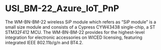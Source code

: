 # USI_BM-22_Azure_IoT_PnP
The WM-BN-BM-22 wireless SiP module which refers as “SiP module” is a small size module and consists of a Cypress CYW43438 single-chip, a ST STM32F412 MCU. The WM-BN-BM-22 provides for the highest-level integration for electronic accessories on WICED licensing, featuring integrated IEEE 802.11b/g/n and BT4.2.
